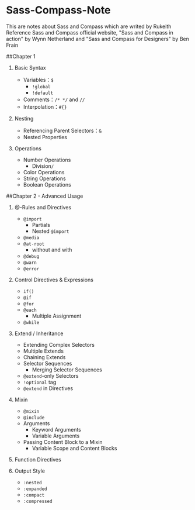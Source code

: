 # Sass-Compass-Note
This are notes about Sass and Compass which are writed by Rukeith  
Reference Sass and Compass official website, "Sass and Compass in action" by Wynn Netherland and "Sass and Compass for Designers" by Ben Frain  

##Chapter 1
1. Basic Syntax
	* Variables：`$`
		* `!global`
		* `!default`
	* Comments：`/* */` and `//`
	* Interpolation：`#{}`

2. Nesting
	* Referencing Parent Selectors：`&`
	* Nested Properties

3. Operations
	* Number Operations
		* Division`/` 
	* Color Operations
	* String Operations
	* Boolean Operations

##Chapter 2 - Advanced Usage
1. @-Rules and Directives
	* `@import`
		* 	Partials
		*  Nested `@import`
	* `@media`
	* `@at-root`
		* 	without and with
	* `@debug`
	* `@warn`
	* `@error`

2. Control Directives & Expressions
	* `if()`
	* `@if`
	* `@for`
	* `@each`
		* Multiple Assignment
	* `@while`

3. Extend / Inheritance
	* Extending Complex Selectors
	* Multiple Extends
	* Chaining Extends
	* Selector Sequences
		* Merging Selector Sequences
	* `@extend`-only Selectors
	* `!optional` tag
	* `@extend` in Directives

4. Mixin
	* `@mixin`
	* `@include`
	* Arguments
		* Keyword Arguments
		* Variable Arguments
	* Passing Content Block to a Mixin
		* Variable Scope and Content Blocks

5. Function Directives

6. Output Style
	* `:nested`
	* `:expanded`
	* `:compact`
	* `:compressed`